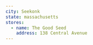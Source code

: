 ```yaml
---
city: Seekonk
state: massachusetts
stores:
  - name: The Good Seed
    address: 138 Central Avenue
---
```

